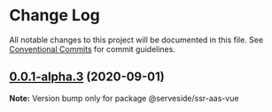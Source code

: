 # Change Log

All notable changes to this project will be documented in this file.
See [Conventional Commits](https://conventionalcommits.org) for commit guidelines.

## [0.0.1-alpha.3](https://github.com/serveside/ssr-aas/compare/v0.0.1-alpha.2...v0.0.1-alpha.3) (2020-09-01)

**Note:** Version bump only for package @serveside/ssr-aas-vue
